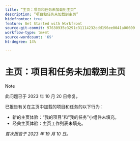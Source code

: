 ```yaml
---
title: “主页：项目和任务未加载到主页”
description: “项目和任务未加载到主页”
hidefromtoc: true
feature: Get Started with Workfront
source-git-commit: 97630935e3291c31114232cdd196ee0041a00609
workflow-type: tm+mt
source-wordcount: '69'
ht-degree: 14%

---
```



# 主页：项目和任务未加载到主页

>[!NOTE]
>
>此问题已于 2023 年 10 月 20 日修复。

已报告有关在主页中加载的项目和任务的以下行为：

* 新的主页体验：“我的项目”和“我的任务”小组件未填充。
* 经典主页体验：主页工作列表未填充。

_首次报告于 2023 年 19 月 10 日。_
